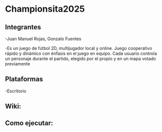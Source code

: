 # Championsita2025

## Integrantes
  -Juan Manuel Rojas, Gonzalo Fuentes

  -Es un juego de fútbol 2D, multijugador local y online. Juego cooperativo rápido y dinámico con énfasis en el juego en equipo. Cada usuario controla un personaje durante el partido, elegido por el propio y en un mapa votado previamente

## Plataformas 
  -Escritorio

## Wiki: 
## Como ejecutar: 
